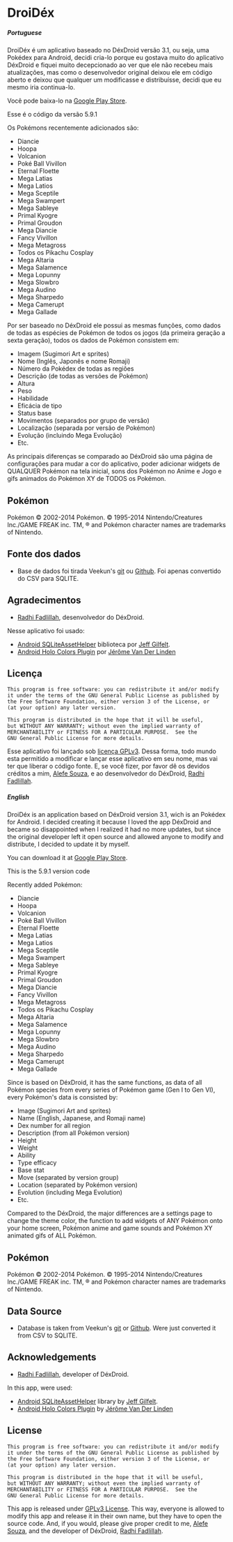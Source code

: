 DroiDéx
=======

##### Portuguese

DroiDéx é um aplicativo baseado no DéxDroid versão 3.1, ou seja, uma Pokédex para Android, decidi cria-lo porque eu gostava muito do aplicativo DéxDroid e fiquei muito decepcionado ao ver que ele não recebeu mais atualizações, mas como o desenvolvedor original deixou ele em código aberto e deixou que qualquer um modificasse e distribuísse, decidi que eu mesmo iria continua-lo.

Você pode baixa-lo na [Google Play Store](http://play.google.com/store/apps/details?id=aloogle.pokedex).

Esse é o código da versão 5.9.1

Os Pokémons recentemente adicionados são:

* Diancie
* Hoopa
* Volcanion
* Poké Ball Vivillon
* Eternal Floette
* Mega Latias
* Mega Latios
* Mega Sceptile
* Mega Swampert
* Mega Sableye
* Primal Kyogre
* Primal Groudon
* Mega Diancie
* Fancy Vivillon
* Mega Metagross
* Todos os Pikachu Cosplay
* Mega Altaria
* Mega Salamence
* Mega Lopunny
* Mega Slowbro
* Mega Audino
* Mega Sharpedo
* Mega Camerupt
* Mega Gallade

Por ser baseado no DéxDroid ele possui as mesmas funções, como dados de todas as espécies de Pokémon de todos os jogos (da primeira geração a sexta geração), todos os dados de Pokémon consistem em:

* Imagem (Sugimori Art e sprites)
* Nome (Inglês, Japonês e nome Romaji)
* Número da Pokédex de todas as regiões 
* Descrição (de todas as versões de Pokémon)
* Altura
* Peso
* Habilidade
* Eficácia de tipo
* Status base
* Movimentos (separados por grupo de versão)
* Localização (separada por versão de Pokémon)
* Evolução (incluindo Mega Evolução)
* Etc.

As principais diferenças se comparado ao DéxDroid são uma página de configurações para mudar a cor do aplicativo, poder adicionar widgets de QUALQUER Pokémon na tela inicial, sons dos Pokémon no Anime e Jogo e gifs animados do Pokémon XY de TODOS os Pokémon.

Pokémon
-------
Pokémon © 2002-2014 Pokémon. © 1995-2014 Nintendo/Creatures Inc./GAME FREAK inc. TM, ® and Pokémon character names are trademarks of Nintendo.

Fonte dos dados
-----------
*  Base de dados foi tirada Veekun's [git](http://git.veekun.com/pokedex.git/tree/HEAD:/pokedex/data/csv) ou [Github](https://github.com/veekun/pokedex). Foi apenas convertido do CSV para SQLITE.

Agradecimentos
---------------
* [Radhi Fadlillah](https://github.com/RadhiFadlillah), desenvolvedor do DéxDroid.

Nesse aplicativo foi usado:
*  [Android SQLiteAssetHelper](https://github.com/jgilfelt/android-sqlite-asset-helper) biblioteca por [Jeff Gilfelt](https://github.com/jgilfelt).
*  [Android Holo Colors Plugin](https://github.com/jeromevdl/android-holo-colors-idea-plugin) por [Jérôme Van Der Linden](https://github.com/jeromevdl)

Licença
----------
    This program is free software: you can redistribute it and/or modify
    it under the terms of the GNU General Public License as published by
    the Free Software Foundation, either version 3 of the License, or
    (at your option) any later version.

    This program is distributed in the hope that it will be useful,
    but WITHOUT ANY WARRANTY; without even the implied warranty of
    MERCHANTABILITY or FITNESS FOR A PARTICULAR PURPOSE.  See the
    GNU General Public License for more details.
    
Esse aplicativo foi lançado sob [licença GPLv3](http://choosealicense.com/licenses/gpl-v3/). Dessa forma, todo mundo esta permitido a modificar e lançar esse aplicativo em seu nome, mas vai ter que liberar o código fonte. E, se você fizer, por favor dê os devidos créditos a mim, [Alefe Souza](https://github.com/alefesouza), e ao desenvolvedor do DéxDroid, [Radhi Fadlillah](https://github.com/RadhiFadlillah).

##### English

DroiDéx is an application based on DéxDroid version 3.1, wich is an Pokédex for Android. I decided creating it because I loved the app DéxDroid and became so disappointed when I realized it had no more updates, but since the original developer left it open source and allowed anyone to modify and distribute, I decided to update it by myself.

You can download it at [Google Play Store](http://play.google.com/store/apps/details?id=aloogle.pokedex).

This is the 5.9.1 version code

Recently added Pokémon:

* Diancie
* Hoopa
* Volcanion
* Poké Ball Vivillon
* Eternal Floette
* Mega Latias
* Mega Latios
* Mega Sceptile
* Mega Swampert
* Mega Sableye
* Primal Kyogre
* Primal Groudon
* Mega Diancie
* Fancy Vivillon
* Mega Metagross
* Todos os Pikachu Cosplay
* Mega Altaria
* Mega Salamence
* Mega Lopunny
* Mega Slowbro
* Mega Audino
* Mega Sharpedo
* Mega Camerupt
* Mega Gallade

Since is based on DéxDroid, it has the same functions, as data of all Pokémon species from every series of Pokémon game (Gen I to Gen VI), every Pokémon's data is consisted by:

* Image (Sugimori Art and sprites)
* Name (English, Japanese, and Romaji name)
* Dex number for all region
* Description (from all Pokémon version)
* Height
* Weight
* Ability
* Type efficacy
* Base stat
* Move (separated by version group)
* Location (separated by Pokémon version)
* Evolution (including Mega Evolution)
* Etc.

Compared to the DéxDroid, the major differences are a settings page to change the theme color, the function to add widgets of ANY Pokémon onto your home screen, Pokémon anime and game sounds and Pokémon XY animated gifs of ALL Pokémon.

Pokémon
-------
Pokémon © 2002-2014 Pokémon. © 1995-2014 Nintendo/Creatures Inc./GAME FREAK inc. TM, ® and Pokémon character names are trademarks of Nintendo.

Data Source
-----------
*  Database is taken from Veekun's [git](http://git.veekun.com/pokedex.git/tree/HEAD:/pokedex/data/csv) or [Github](https://github.com/veekun/pokedex). Were just converted it from CSV to SQLITE.

Acknowledgements
---------------
* [Radhi Fadlillah](https://github.com/RadhiFadlillah), developer of DéxDroid.

In this app, were used:
*  [Android SQLiteAssetHelper](https://github.com/jgilfelt/android-sqlite-asset-helper) library by [Jeff Gilfelt](https://github.com/jgilfelt).
*  [Android Holo Colors Plugin](https://github.com/jeromevdl/android-holo-colors-idea-plugin) by [Jérôme Van Der Linden](https://github.com/jeromevdl)

License
----------
    This program is free software: you can redistribute it and/or modify
    it under the terms of the GNU General Public License as published by
    the Free Software Foundation, either version 3 of the License, or
    (at your option) any later version.

    This program is distributed in the hope that it will be useful,
    but WITHOUT ANY WARRANTY; without even the implied warranty of
    MERCHANTABILITY or FITNESS FOR A PARTICULAR PURPOSE.  See the
    GNU General Public License for more details.
    
This app is released under [GPLv3 License](http://choosealicense.com/licenses/gpl-v3/). This way, everyone is allowed to modify this app and release it in their own name, but they have to open the source code. And, if you would, please give proper credit to me, [Alefe Souza](https://github.com/alefesouza), and the developer of DéxDroid, [Radhi Fadlillah](https://github.com/RadhiFadlillah).
